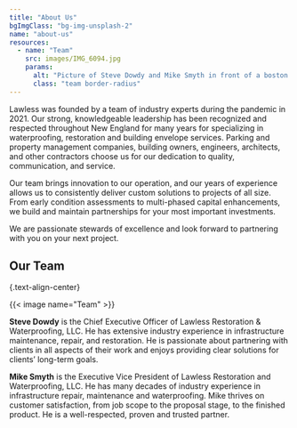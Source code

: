 ```yaml
---
title: "About Us"
bgImgClass: "bg-img-unsplash-2"
name: "about-us"
resources:
  - name: "Team"
    src: images/IMG_6094.jpg
    params:
      alt: "Picture of Steve Dowdy and Mike Smyth in front of a boston Skyline."
      class: "team border-radius"
---
```


Lawless was founded by a team of industry experts during the pandemic in 2021. Our strong, knowledgeable leadership has been recognized and respected throughout New England for many years for specializing in waterproofing, restoration and building envelope services. Parking and property management companies, building owners, engineers, architects, and other contractors choose us for our dedication to quality, communication, and service.

Our team brings innovation to our operation, and our years of experience allows us to consistently deliver custom solutions to projects of all size. From early condition assessments to multi-phased capital enhancements, we build and maintain partnerships for your most important investments.

We are passionate stewards of excellence and look forward to partnering with you on your next project.

## Our Team
{.text-align-center}

{{< image name="Team" >}}

**Steve Dowdy** is the Chief Executive Officer of Lawless Restoration & Waterproofing, LLC. He has extensive industry experience in infrastructure maintenance, repair, and restoration. He is passionate about partnering with clients in all aspects of their work and enjoys providing clear solutions for clients’ long-term goals.

**Mike Smyth** is the Executive Vice President of Lawless Restoration and Waterproofing, LLC. He has many decades of industry experience in infrastructure repair, maintenance and waterproofing. Mike thrives on customer satisfaction, from job scope to the proposal stage, to the finished product. He is a well-respected, proven and trusted partner.
